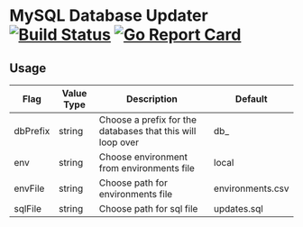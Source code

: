 # **MySQL Database Updater** [![Build Status](https://travis-ci.org/catdevman/mysql-database-updater.svg?branch=master)](https://travis-ci.org/catdevman/mysql-database-updater) [![Go Report Card](https://goreportcard.com/badge/github.com/catdevman/mysql-database-updater)](https://goreportcard.com/report/github.com/catdevman/mysql-database-updater)

## Usage
|   Flag   | Value Type  |                          Description                       |     Default    |
|----------|-------------|------------------------------------------------------------|----------------|
| dbPrefix |    string   | Choose a prefix for the databases that this will loop over |   db_          |
| env      |    string   | Choose environment from environments file                  |  local         |
| envFile  |    string   | Choose path for environments file                          |environments.csv|
| sqlFile  |    string   | Choose path for sql file                                   |  updates.sql   |
